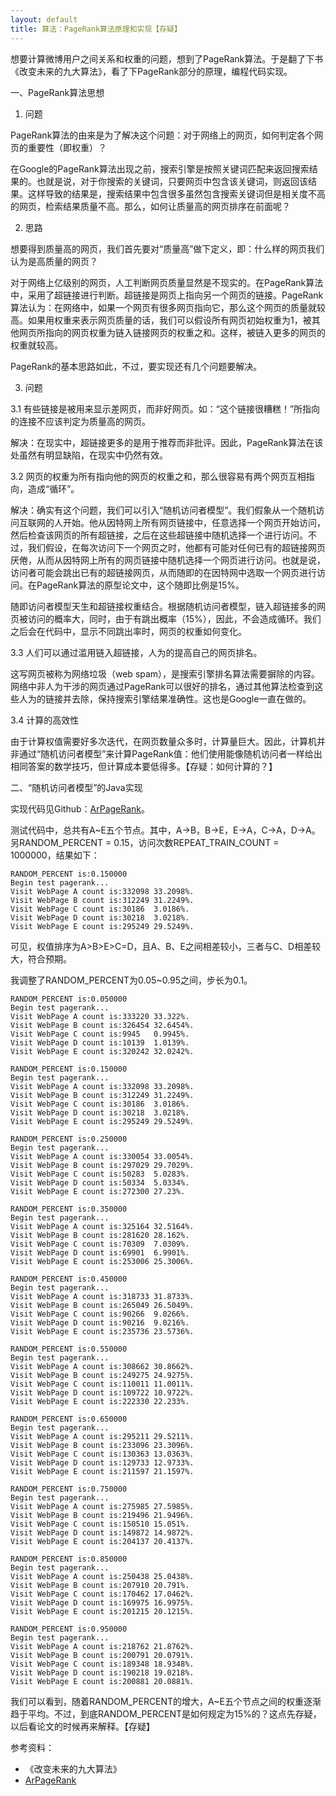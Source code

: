 ```yaml
---
layout: default
title: 算法：PageRank算法原理和实现【存疑】
---
```

想要计算微博用户之间关系和权重的问题，想到了PageRank算法。于是翻了下书《改变未来的九大算法》，看了下PageRank部分的原理，编程代码实现。

一、PageRank算法思想

1. 问题

PageRank算法的由来是为了解决这个问题：对于网络上的网页，如何判定各个网页的重要性（即权重）？

在Google的PageRank算法出现之前，搜索引擎是按照关键词匹配来返回搜索结果的。也就是说，对于你搜索的关键词，只要网页中包含该关键词，则返回该结果。这样导致的结果是，搜索结果中包含很多虽然包含搜索关键词但是相关度不高的网页，检索结果质量不高。那么，如何让质量高的网页排序在前面呢？

2. 思路

想要得到质量高的网页，我们首先要对“质量高”做下定义，即：什么样的网页我们认为是高质量的网页？

对于网络上亿级别的网页，人工判断网页质量显然是不现实的。在PageRank算法中，采用了超链接进行判断。超链接是网页上指向另一个网页的链接。PageRank算法认为：在网络中，如果一个网页有很多网页指向它，那么这个网页的质量就较高。如果用权重来表示网页质量的话，我们可以假设所有网页初始权重为1，被其他网页所指向的网页权重为链入链接网页的权重之和。这样，被链入更多的网页的权重就较高。

PageRank的基本思路如此，不过，要实现还有几个问题要解决。

3. 问题

3.1 有些链接是被用来显示差网页，而非好网页。如：“这个链接很糟糕！”所指向的连接不应该判定为质量高的网页。

解决：在现实中，超链接更多的是用于推荐而非批评。因此，PageRank算法在该处虽然有明显缺陷，在现实中仍然有效。

3.2 网页的权重为所有指向他的网页的权重之和，那么很容易有两个网页互相指向，造成“循环”。

解决：确实有这个问题，我们可以引入“随机访问者模型”。我们假象从一个随机访问互联网的人开始。他从因特网上所有网页链接中，任意选择一个网页开始访问，然后检查该网页的所有超链接，之后在这些超链接中随机选择一个进行访问。不过，我们假设，在每次访问下一个网页之时，他都有可能对任何已有的超链接网页厌倦，从而从因特网上所有的网页链接中随机选择一个网页进行访问。也就是说，访问者可能会跳出已有的超链接网页，从而随即的在因特网中选取一个网页进行访问。在PageRank算法的原型论文中，这个随即比例是15%。

随即访问者模型天生和超链接权重结合。根据随机访问者模型，链入超链接多的网页被访问的概率大，同时，由于有跳出概率（15%），因此，不会造成循环。我们之后会在代码中，显示不同跳出率时，网页的权重如何变化。

3.3 人们可以通过滥用链入超链接，人为的提高自己的网页排名。

这写网页被称为网络垃圾（web spam），是搜索引擎排名算法需要摒除的内容。网络中非人为干涉的网页通过PageRank可以很好的排名，通过其他算法检查到这些人为的链接并去除，保持搜索引擎结果准确性。这也是Google一直在做的。

3.4 计算的高效性

由于计算权值需要好多次迭代，在网页数量众多时，计算量巨大。因此，计算机并非通过“随机访问者模型”来计算PageRank值：他们使用能像随机访问者一样给出相同答案的数学技巧，但计算成本要低得多。【存疑：如何计算的？】

二、“随机访问者模型”的Java实现

实现代码见Github：[ArPageRank](https://github.com/arthur503/ArPageRank)。

测试代码中，总共有A~E五个节点。其中，A→B，B→E，E→A，C→A，D→A。另RANDOM_PERCENT = 0.15，访问次数REPEAT_TRAIN_COUNT = 1000000，结果如下：

	RANDOM_PERCENT is:0.150000
	Begin test pagerank...
	Visit WebPage A count is:332098	33.2098%.
	Visit WebPage B count is:312249	31.2249%.
	Visit WebPage C count is:30186	3.0186%.
	Visit WebPage D count is:30218	3.0218%.
	Visit WebPage E count is:295249	29.5249%.

可见，权值排序为A\>B\>E\>C=D，且A、B、E之间相差较小，三者与C、D相差较大，符合预期。

我调整了RANDOM_PERCENT为0.05~0.95之间，步长为0.1。

	RANDOM_PERCENT is:0.050000
	Begin test pagerank...
	Visit WebPage A count is:333220	33.322%.
	Visit WebPage B count is:326454	32.6454%.
	Visit WebPage C count is:9945	0.9945%.
	Visit WebPage D count is:10139	1.0139%.
	Visit WebPage E count is:320242	32.0242%.

	RANDOM_PERCENT is:0.150000
	Begin test pagerank...
	Visit WebPage A count is:332098	33.2098%.
	Visit WebPage B count is:312249	31.2249%.
	Visit WebPage C count is:30186	3.0186%.
	Visit WebPage D count is:30218	3.0218%.
	Visit WebPage E count is:295249	29.5249%.

	RANDOM_PERCENT is:0.250000
	Begin test pagerank...
	Visit WebPage A count is:330054	33.0054%.
	Visit WebPage B count is:297029	29.7029%.
	Visit WebPage C count is:50283	5.0283%.
	Visit WebPage D count is:50334	5.0334%.
	Visit WebPage E count is:272300	27.23%.

	RANDOM_PERCENT is:0.350000
	Begin test pagerank...
	Visit WebPage A count is:325164	32.5164%.
	Visit WebPage B count is:281620	28.162%.
	Visit WebPage C count is:70309	7.0309%.
	Visit WebPage D count is:69901	6.9901%.
	Visit WebPage E count is:253006	25.3006%.

	RANDOM_PERCENT is:0.450000
	Begin test pagerank...
	Visit WebPage A count is:318733	31.8733%.
	Visit WebPage B count is:265049	26.5049%.
	Visit WebPage C count is:90266	9.0266%.
	Visit WebPage D count is:90216	9.0216%.
	Visit WebPage E count is:235736	23.5736%.

	RANDOM_PERCENT is:0.550000
	Begin test pagerank...
	Visit WebPage A count is:308662	30.8662%.
	Visit WebPage B count is:249275	24.9275%.
	Visit WebPage C count is:110011	11.0011%.
	Visit WebPage D count is:109722	10.9722%.
	Visit WebPage E count is:222330	22.233%.

	RANDOM_PERCENT is:0.650000
	Begin test pagerank...
	Visit WebPage A count is:295211	29.5211%.
	Visit WebPage B count is:233096	23.3096%.
	Visit WebPage C count is:130363	13.0363%.
	Visit WebPage D count is:129733	12.9733%.
	Visit WebPage E count is:211597	21.1597%.

	RANDOM_PERCENT is:0.750000
	Begin test pagerank...
	Visit WebPage A count is:275985	27.5985%.
	Visit WebPage B count is:219496	21.9496%.
	Visit WebPage C count is:150510	15.051%.
	Visit WebPage D count is:149872	14.9872%.
	Visit WebPage E count is:204137	20.4137%.

	RANDOM_PERCENT is:0.850000
	Begin test pagerank...
	Visit WebPage A count is:250438	25.0438%.
	Visit WebPage B count is:207910	20.791%.
	Visit WebPage C count is:170462	17.0462%.
	Visit WebPage D count is:169975	16.9975%.
	Visit WebPage E count is:201215	20.1215%.

	RANDOM_PERCENT is:0.950000
	Begin test pagerank...
	Visit WebPage A count is:218762	21.8762%.
	Visit WebPage B count is:200791	20.0791%.
	Visit WebPage C count is:189348	18.9348%.
	Visit WebPage D count is:190218	19.0218%.
	Visit WebPage E count is:200881	20.0881%.

我们可以看到，随着RANDOM_PERCENT的增大，A~E五个节点之间的权重逐渐趋于平均。不过，到底RANDOM_PERCENT是如何规定为15%的？这点先存疑，以后看论文的时候再来解释。【存疑】

参考资料：

* 《改变未来的九大算法》
* [ArPageRank](https://github.com/arthur503/ArPageRank)



